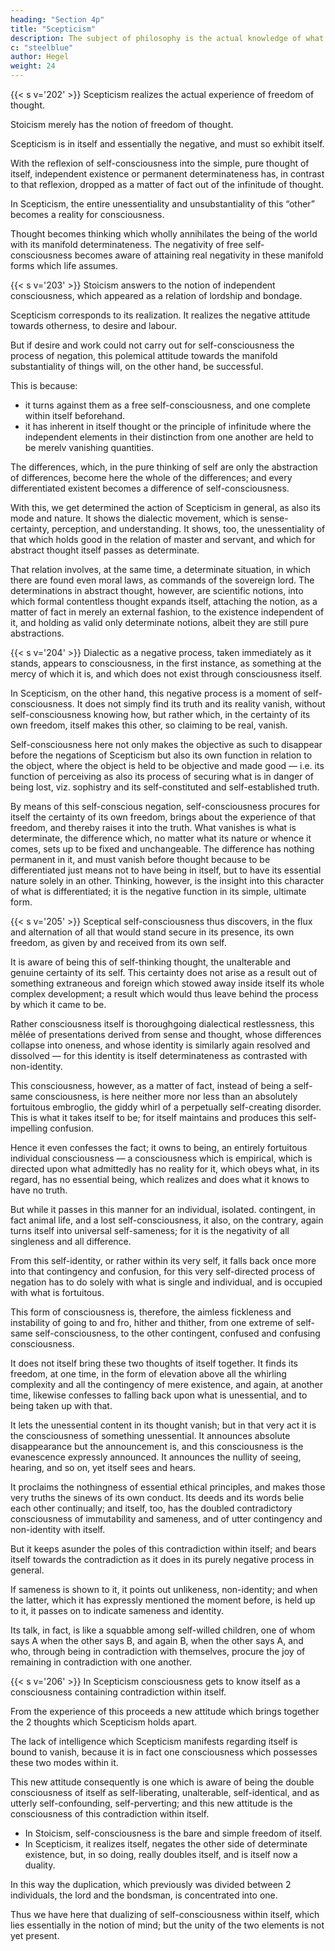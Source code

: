 ```yaml
---
heading: "Section 4p"
title: "Scepticism"
description: The subject of philosophy is the actual knowledge of what truly is.
c: "steelblue"
author: Hegel
weight: 24
---
```



{{< s v='202' >}} Scepticism realizes the actual experience of freedom of thought.

Stoicism merely has the notion of freedom of thought.

Scepticism is in itself and essentially the negative, and must so exhibit itself. 

With the reflexion of self-consciousness into the simple, pure thought of itself, independent existence or permanent determinateness has, in contrast to that reflexion, dropped as a matter of fact out of the infinitude of thought. 

In Scepticism, the entire unessentiality and unsubstantiality of this “other” becomes a reality for consciousness. 

Thought becomes thinking which wholly annihilates the being of the world with its manifold determinateness. The negativity of free self-consciousness becomes aware of attaining real negativity in these manifold forms which life assumes.


{{< s v='203' >}} Stoicism answers to the notion of independent consciousness, which appeared as a relation of lordship and bondage. 

Scepticism corresponds to its realization. It realizes the negative attitude towards otherness, to desire and labour. 

But if desire and work could not carry out for self-consciousness the process of negation, this polemical attitude towards the manifold substantiality of things will, on the other hand, be successful. 

This is because:
- it turns against them as a free self-consciousness, and one complete within itself beforehand.
- it has inherent in itself thought or the principle of infinitude where the independent elements in their distinction from one another are held to be merelv vanishing quantities. 

The differences, which, in the pure thinking of self are only the abstraction of differences, become here the whole of the differences; and every differentiated existent becomes a difference of self-consciousness.

With this, we get determined the action of Scepticism in general, as also its mode and nature. It shows the dialectic movement, which is sense-certainty, perception, and understanding. It shows, too, the unessentiality of that which holds good in the relation of master and servant, and which for abstract thought itself passes as determinate.

That relation involves, at the same time, a determinate situation, in which there are found even moral laws, as commands of the sovereign lord. The determinations in abstract thought, however, are scientific notions, into which formal contentless thought expands itself, attaching the notion, as a matter of fact in merely an external fashion, to the existence independent of it, and holding as valid only determinate notions, albeit they are still pure abstractions.


{{< s v='204' >}} Dialectic as a negative process, taken immediately as it stands, appears to consciousness, in the first instance, as something at the mercy of which it is, and which does not exist through consciousness itself. 

In Scepticism, on the other hand, this negative process is a moment of self-consciousness. It does not simply find its truth and its reality vanish, without self-consciousness knowing how, but rather which, in the certainty of its own freedom, itself makes this other, so claiming to be real, vanish. 

Self-consciousness here not only makes the objective as such to disappear before the negations of Scepticism but also its own function in relation to the object, where the object is held to be objective and made good — i.e. its function of perceiving as also its process of securing what is in danger of being lost, viz. sophistry and its self-constituted and self-established truth.

By means of this self-conscious negation, self-consciousness procures for itself the certainty of its own freedom, brings about the experience of that freedom, and thereby raises it into the truth. What vanishes is what is determinate, the difference which, no matter what its nature or whence it comes, sets up to be fixed and unchangeable. The difference has nothing permanent in it, and must vanish before thought because to be differentiated just means not to have being in itself, but to have its essential nature solely in an other. Thinking, however, is the insight into this character of what is differentiated; it is the negative function in its simple, ultimate form.


{{< s v='205' >}} Sceptical self-consciousness thus discovers, in the flux and alternation of all that would stand secure in its presence, its own freedom, as given by and received from its own self.

It is aware of being this of self-thinking thought, the unalterable and genuine certainty of its self. This certainty does not arise as a result out of something extraneous and foreign which stowed away inside itself its whole complex development; a result which would thus leave behind the process by which it came to be. 

Rather consciousness itself is thoroughgoing dialectical restlessness, this mêlée of presentations derived from sense and thought, whose differences collapse into oneness, and whose identity is similarly again resolved and dissolved — for this identity is itself determinateness as contrasted with non-identity. 

This consciousness, however, as a matter of fact, instead of being a self-same consciousness, is here neither more nor less than an absolutely fortuitous embroglio, the giddy whirl of a perpetually self-creating disorder. This is what it takes itself to be; for itself maintains and produces this self-impelling confusion. 

Hence it even confesses the fact; it owns to being, an entirely fortuitous individual consciousness — a consciousness which is empirical, which is directed upon what admittedly has no reality for it, which obeys what, in its regard, has no essential being, which realizes and does what it knows to have no truth.

But while it passes in this manner for an individual, isolated. contingent, in fact animal life, and a lost self-consciousness, it also, on the contrary, again turns itself into universal self-sameness; for it is the negativity of all singleness and all difference. 

From this self-identity, or rather within its very self, it falls back once more into that contingency and confusion, for this very self-directed process of negation has to do solely with what is single and individual, and is occupied with what is fortuitous. 

This form of consciousness is, therefore, the aimless fickleness and instability of going to and fro, hither and thither, from one extreme of self-same self-consciousness, to the other contingent, confused and confusing consciousness. 

It does not itself bring these two thoughts of itself together. It finds its freedom, at one time, in the form of elevation above all the whirling complexity and all the contingency of mere existence, and again, at another time, likewise confesses to falling back upon what is unessential, and to being taken up with that. 

It lets the unessential content in its thought vanish; but in that very act it is the consciousness of something unessential. It announces absolute disappearance but the announcement is, and this consciousness is the evanescence expressly announced. It announces the nullity of seeing, hearing, and so on, yet itself sees and hears. 

It proclaims the nothingness of essential ethical principles, and makes those very truths the sinews of its own conduct. Its deeds and its words belie each other continually; and itself, too, has the doubled contradictory consciousness of immutability and sameness, and of utter contingency and non-identity with itself. 

But it keeps asunder the poles of this contradiction within itself; and bears itself towards the contradiction as it does in its purely negative process in general. 

If sameness is shown to it, it points out unlikeness, non-identity; and when the latter, which it has expressly mentioned the moment before, is held up to it, it passes on to indicate sameness and identity. 

Its talk, in fact, is like a squabble among self-willed children, one of whom says A when the other says B, and again B, when the other says A, and who, through being in contradiction with themselves, procure the joy of remaining in contradiction with one another.


{{< s v='206' >}} In Scepticism consciousness gets to know itself as a consciousness containing contradiction within itself. 

From the experience of this proceeds a new attitude which brings together the 2 thoughts which Scepticism holds apart. 

The lack of intelligence which Scepticism manifests regarding itself is bound to vanish, because it is in fact one consciousness which possesses these two modes within it. 

This new attitude consequently is one which is aware of being the double consciousness of itself as self-liberating, unalterable, self-identical, and as utterly self-confounding, self-perverting; and this new attitude is the consciousness of this contradiction within itself.

- In Stoicism, self-consciousness is the bare and simple freedom of itself. 
- In Scepticism, it realizes itself, negates the other side of determinate existence, but, in so doing, really doubles itself, and is itself now a duality. 

In this way the duplication, which previously was divided between 2 individuals, the lord and the bondsman, is concentrated into one. 

Thus we have here that dualizing of self-consciousness within itself, which lies essentially in the notion of mind; but the unity of the two elements is not yet present.

